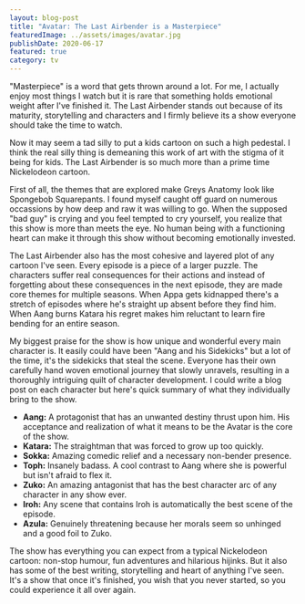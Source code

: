 ```yaml
---
layout: blog-post
title: "Avatar: The Last Airbender is a Masterpiece"
featuredImage: ../assets/images/avatar.jpg
publishDate: 2020-06-17
featured: true
category: tv
---
```


"Masterpiece" is a word that gets thrown around a lot. For me, I actually enjoy most things I watch but it is rare that something holds emotional weight after I've finished it. The Last Airbender stands out because of its maturity, storytelling and characters and I firmly believe its a show everyone should take the time to watch.

Now it may seem a tad silly to put a kids cartoon on such a high pedestal. I think the real silly thing is demeaning this work of art with the stigma of it being for kids. The Last Airbender is so much more than a prime time Nickelodeon cartoon. 

First of all, the themes that are explored make Greys Anatomy look like Spongebob Squarepants. I found myself caught off guard on numerous occassions by how deep and raw it was willing to go. When the supposed "bad guy" is crying and you feel tempted to cry yourself, you realize that this show is more than meets the eye. No human being with a functioning heart can make it through this show without becoming emotionally invested.

The Last Airbender also has the most cohesive and layered plot of any cartoon I've seen. Every episode is a piece of a larger puzzle. The characters suffer real consequences for their actions and instead of forgetting about these consequences in the next episode, they are made core themes for multiple seasons. When Appa gets kidnapped there's a stretch of episodes where he's straight up absent before they find him. When Aang burns Katara his regret makes him reluctant to learn fire bending for an entire season.

My biggest praise for the show is how unique and wonderful every main character is. It easily could have been "Aang and his Sidekicks" but a lot of the time, it's the sidekicks that steal the scene. Everyone has their own carefully hand woven emotional journey that slowly unravels, resulting in a thoroughly intriguing quilt of character development. I could write a blog post on each character but here's quick summary of what they individually bring to the show.

* **Aang:** A protagonist that has an unwanted destiny thrust upon him. His acceptance and realization of what it means to be the Avatar is the core of the show.
* **Katara:** The straightman that was forced to grow up too quickly.
* **Sokka:** Amazing comedic relief and a necessary non-bender presence.
* **Toph:** Insanely badass. A cool contrast to Aang where she is powerful but isn't afraid to flex it.
* **Zuko:** An amazing antagonist that has the best character arc of any character in any show ever.
* **Iroh:** Any scene that contains Iroh is automatically the best scene of the episode.
* **Azula:** Genuinely threatening because her morals seem so unhinged and a good foil to Zuko.

The show has everything you can expect from a typical Nickelodeon cartoon: non-stop humour, fun adventures and hilarious hijinks. But it also has some of the best writing, storytelling and heart of anything I've seen. It's a show that once it's finished, you wish that you never started, so you could experience it all over again.






